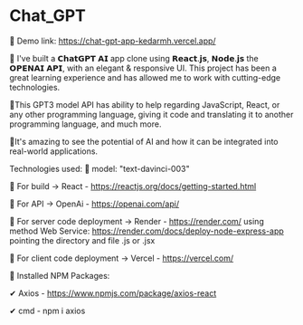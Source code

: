 # Chat_GPT

🔶 Demo link: https://chat-gpt-app-kedarmh.vercel.app/


💠 I've built a 𝗖𝗵𝗮𝘁𝗚𝗣𝗧 𝗔𝗜 app clone using 𝗥𝗲𝗮𝗰𝘁.𝗷𝘀, 𝗡𝗼𝗱𝗲.𝗷𝘀 the 𝗢𝗣𝗘𝗡𝗔𝗜 𝗔𝗣𝗜, with an elegant & responsive UI. This project has been a great learning experience and has allowed me to work with cutting-edge technologies.

💠This GPT3 model API has ability to help regarding JavaScript, React, or any other programming language, giving it code and translating it to another programming language, and much more.

💠It's amazing to see the potential of AI and how it can be integrated into real-world applications.


Technologies used: 
🌈 model: "text-davinci-003"

🌈 For build ->  React - https://reactjs.org/docs/getting-started.html

🌈 For API -> OpenAi - https://openai.com/api/

🌈 For server code deployment -> Render - https://render.com/
    using method Web Service: https://render.com/docs/deploy-node-express-app
    pointing the directory and file .js or .jsx

🌈 For client code deployment -> Vercel - https://vercel.com/


🔴 Installed NPM Packages:

✔  Axios - https://www.npmjs.com/package/axios-react

✔  cmd - npm i axios
